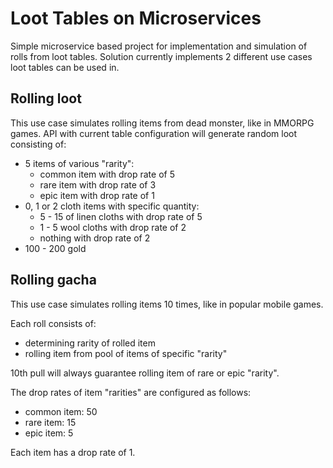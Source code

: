 # Loot Tables on Microservices

Simple microservice based project for implementation and simulation of rolls from loot tables.
Solution currently implements 2 different use cases loot tables can be used in.

## Rolling loot
This use case simulates rolling items from dead monster, like in MMORPG games.
API with current table configuration will generate random loot consisting of:
* 5 items of various "rarity":
  * common item with drop rate of 5
  * rare item with drop rate of 3
  * epic item with drop rate of 1
* 0, 1 or 2 cloth items with specific quantity:
  * 5 - 15 of linen cloths with drop rate of 5
  * 1 - 5 wool cloths with drop rate of 2
  * nothing with drop rate of 2
* 100 - 200 gold

## Rolling gacha
This use case simulates rolling items 10 times, like in popular mobile games. 

Each roll consists of:
* determining rarity of rolled item
* rolling item from pool of items of specific "rarity"

10th pull will always guarantee rolling item of rare or epic "rarity".

The drop rates of item "rarities" are configured as follows:
* common item: 50
* rare item: 15
* epic item: 5

Each item has a drop rate of 1.
